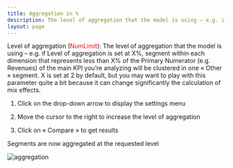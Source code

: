 ```yaml
---
title: Aggregation in %
description: The level of aggregation that the model is using – e.g. if Level of aggregation is set at X%.
layout: page
---
```


Level of aggregation (<span style="color:red">NumLimit</span>): The level of aggregation that the model is using – e.g. if Level of aggregation is set at X%,  segment within each dimension that represents less than X% of the Primary Numerator (e.g. Revenues) of the main KPI you’re analyzing will be clustered in one « Other » segment. X is set at 2 by default, but you may want to play with this parameter quite a bit because it can change significantly the calculation of mix effects.



1. Click on the drop-down arrow to display the settings menu

2. Move the cursor to the right to increase the level of aggregation

3. Click on « Compare » to get results

Segments are now aggregated at the requested level

![aggregation]({{site.url}}{{site.baseurl}}/core_app/impact/web_application/menu/settings/use_cases_examples/images/Aggregation-usage.gif)
